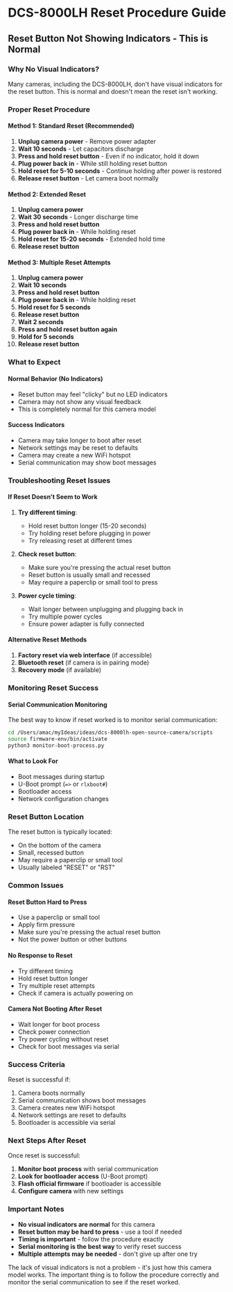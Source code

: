# DCS-8000LH Reset Procedure Guide

## Reset Button Not Showing Indicators - This is Normal

### Why No Visual Indicators?

Many cameras, including the DCS-8000LH, don't have visual indicators for the reset button. This is normal and doesn't mean the reset isn't working.

### Proper Reset Procedure

#### Method 1: Standard Reset (Recommended)
1. **Unplug camera power** - Remove power adapter
2. **Wait 10 seconds** - Let capacitors discharge
3. **Press and hold reset button** - Even if no indicator, hold it down
4. **Plug power back in** - While still holding reset button
5. **Hold reset for 5-10 seconds** - Continue holding after power is restored
6. **Release reset button** - Let camera boot normally

#### Method 2: Extended Reset
1. **Unplug camera power**
2. **Wait 30 seconds** - Longer discharge time
3. **Press and hold reset button**
4. **Plug power back in** - While holding reset
5. **Hold reset for 15-20 seconds** - Extended hold time
6. **Release reset button**

#### Method 3: Multiple Reset Attempts
1. **Unplug camera power**
2. **Wait 10 seconds**
3. **Press and hold reset button**
4. **Plug power back in** - While holding reset
5. **Hold reset for 5 seconds**
6. **Release reset button**
7. **Wait 2 seconds**
8. **Press and hold reset button again**
9. **Hold for 5 seconds**
10. **Release reset button**

### What to Expect

#### Normal Behavior (No Indicators)
- Reset button may feel "clicky" but no LED indicators
- Camera may not show any visual feedback
- This is completely normal for this camera model

#### Success Indicators
- Camera may take longer to boot after reset
- Network settings may be reset to defaults
- Camera may create a new WiFi hotspot
- Serial communication may show boot messages

### Troubleshooting Reset Issues

#### If Reset Doesn't Seem to Work
1. **Try different timing**:
   - Hold reset button longer (15-20 seconds)
   - Try holding reset before plugging in power
   - Try releasing reset at different times

2. **Check reset button**:
   - Make sure you're pressing the actual reset button
   - Reset button is usually small and recessed
   - May require a paperclip or small tool to press

3. **Power cycle timing**:
   - Wait longer between unplugging and plugging back in
   - Try multiple power cycles
   - Ensure power adapter is fully connected

#### Alternative Reset Methods
1. **Factory reset via web interface** (if accessible)
2. **Bluetooth reset** (if camera is in pairing mode)
3. **Recovery mode** (if available)

### Monitoring Reset Success

#### Serial Communication Monitoring
The best way to know if reset worked is to monitor serial communication:

```bash
cd /Users/amac/myIdeas/ideas/dcs-8000lh-open-source-camera/scripts
source firmware-env/bin/activate
python3 monitor-boot-process.py
```

#### What to Look For
- Boot messages during startup
- U-Boot prompt (`=>` or `rlxboot#`)
- Bootloader access
- Network configuration changes

### Reset Button Location

The reset button is typically located:
- On the bottom of the camera
- Small, recessed button
- May require a paperclip or small tool
- Usually labeled "RESET" or "RST"

### Common Issues

#### Reset Button Hard to Press
- Use a paperclip or small tool
- Apply firm pressure
- Make sure you're pressing the actual reset button
- Not the power button or other buttons

#### No Response to Reset
- Try different timing
- Hold reset button longer
- Try multiple reset attempts
- Check if camera is actually powering on

#### Camera Not Booting After Reset
- Wait longer for boot process
- Check power connection
- Try power cycling without reset
- Check for boot messages via serial

### Success Criteria

Reset is successful if:
1. Camera boots normally
2. Serial communication shows boot messages
3. Camera creates new WiFi hotspot
4. Network settings are reset to defaults
5. Bootloader is accessible via serial

### Next Steps After Reset

Once reset is successful:
1. **Monitor boot process** with serial communication
2. **Look for bootloader access** (U-Boot prompt)
3. **Flash official firmware** if bootloader is accessible
4. **Configure camera** with new settings

### Important Notes

- **No visual indicators are normal** for this camera
- **Reset button may be hard to press** - use a tool if needed
- **Timing is important** - follow the procedure exactly
- **Serial monitoring is the best way** to verify reset success
- **Multiple attempts may be needed** - don't give up after one try

The lack of visual indicators is not a problem - it's just how this camera model works. The important thing is to follow the procedure correctly and monitor the serial communication to see if the reset worked.







